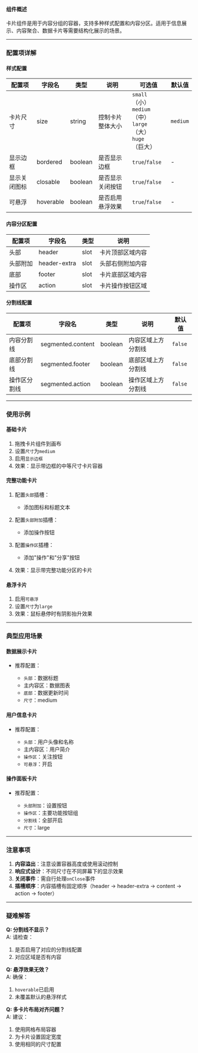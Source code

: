 #### 组件概述

卡片组件是用于内容分组的容器，支持多种样式配置和内容分区。适用于信息展示、内容聚合、数据卡片等需要结构化展示的场景。

---

### 配置项详解

#### 样式配置

|配置项|字段名|类型|说明|可选值|默认值|
|---|---|---|---|---|---|
|卡片尺寸|size|string|控制卡片整体大小|`small`（小）  <br>`medium`（中）  <br>`large`（大）  <br>`huge`（巨大）|`medium`|
|显示边框|bordered|boolean|是否显示边框|`true`/`false`|-|
|显示关闭图标|closable|boolean|是否显示关闭按钮|`true`/`false`|-|
|可悬浮|hoverable|boolean|是否启用悬浮效果|`true`/`false`|-|

#### 内容分区配置

|配置项|字段名|类型|说明|
|---|---|---|---|
|头部|header|slot|卡片顶部区域内容|
|头部附加|header-extra|slot|头部右侧附加内容|
|底部|footer|slot|卡片底部区域内容|
|操作区|action|slot|卡片操作按钮区域|

#### 分割线配置

|配置项|字段名|类型|说明|默认值|
|---|---|---|---|---|
|内容分割线|segmented.content|boolean|内容区域上方分割线|`false`|
|底部分割线|segmented.footer|boolean|底部区域上方分割线|`false`|
|操作区分割线|segmented.action|boolean|操作区域上方分割线|`false`|

---

### 使用示例

#### 基础卡片

1. 拖拽卡片组件到画布
2. 设置`尺寸`为`medium`
3. 启用`显示边框`
4. 效果：显示带边框的中等尺寸卡片容器

#### 完整功能卡片

1. 配置`头部`插槽：
    
    - 添加图标和标题文本
    
2. 配置`头部附加`插槽：
    
    - 添加操作按钮
    
3. 配置`操作区`插槽：
    
    - 添加"操作"和"分享"按钮
    
4. 效果：显示带完整功能分区的卡片

#### 悬浮卡片

1. 启用`可悬浮`
2. 设置`尺寸`为`large`
3. 效果：鼠标悬停时有阴影抬升效果

---

### 典型应用场景

#### 数据展示卡片

- 推荐配置：
    
    - `头部`：数据标题
    - 主内容区：数据图表
    - `底部`：数据更新时间
    - `尺寸`：medium
    

#### 用户信息卡片

- 推荐配置：
    
    - `头部`：用户头像和名称
    - 主内容区：用户简介
    - `操作区`：关注按钮
    - `可悬浮`：开启
    

#### 操作面板卡片

- 推荐配置：
    
    - `头部附加`：设置按钮
    - `操作区`：主要功能按钮组
    - `分割线`：全部开启
    - `尺寸`：large
    

---

### 注意事项

1. ​**​内容溢出​**​：注意设置容器高度或使用滚动控制
2. ​**​响应式设计​**​：不同尺寸在不同屏幕下的显示效果
3. ​**​关闭事件​**​：需自行处理`onClose`事件
4. ​**​插槽顺序​**​：内容插槽有固定顺序（header → header-extra → content → action → footer）

---

### 疑难解答

​**​Q: 分割线不显示？​**​  
A: 请检查：

1. 是否启用了对应的分割线配置
2. 对应区域是否有内容

​**​Q: 悬浮效果无效？​**​  
A: 确保：

1. `hoverable`已启用
2. 未覆盖默认的悬浮样式

​**​Q: 多卡片布局对齐问题？​**​  
A: 建议：

1. 使用网格布局容器
2. 为卡片设置固定宽度
3. 使用相同的尺寸配置